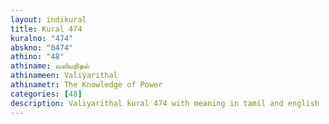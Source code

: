 ```yaml
---
layout: indikural
title: Kural 474
kuralno: "474"
abskno: "0474"
athino: "48"
athiname: வலியறிதல்
athinameen: Valiyarithal
athinametr: The Knowledge of Power
categories: [48]
description: Valiyarithal kural 474 with meaning in tamil and english 
---
```


